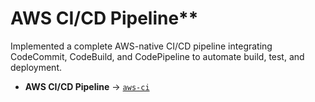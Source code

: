 # AWS CI/CD Pipeline**

Implemented a complete AWS-native CI/CD pipeline integrating CodeCommit, CodeBuild, and CodePipeline to automate build, test, and deployment.

- **AWS CI/CD Pipeline** → [`aws-ci`](https://anasiezeikenna.notion.site/AWS-CI-CD-Pipeline-27005c74585e805c842dd5220424a735)  
